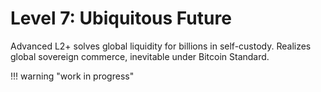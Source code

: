 # Level 7: Ubiquitous Future

Advanced L2+ solves global liquidity for billions in self-custody. Realizes global sovereign commerce, inevitable under Bitcoin Standard.




!!! warning "work in progress"




